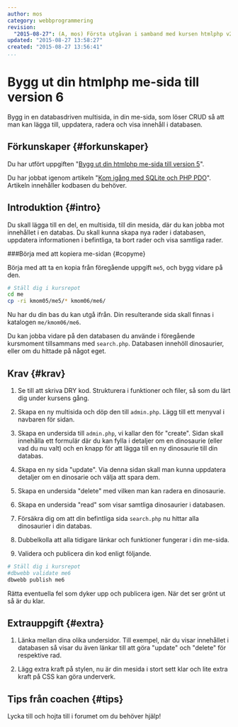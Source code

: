 ```yaml
---
author: mos
category: webbprogrammering
revision:
  "2015-08-27": (A, mos) Första utgåvan i samband med kursen htmlphp v2.
updated: "2015-08-27 13:58:27"
created: "2015-08-27 13:56:41"
...
```

Bygg ut din htmlphp me-sida till version 6
==================================

Bygg in en databasdriven multisida, in din me-sida, som löser CRUD så att man kan lägga till, uppdatera, radera och visa innehåll i databasen.

<!--more-->



Förkunskaper {#forkunskaper}
-----------------------

Du har utfört uppgiften "[Bygg ut din htmlphp me-sida till version 5](htmlphp/proj5)".

Du har jobbat igenom artikeln "[Kom igång med SQLite och PHP PDO](kunskap/kom-igang-med-sqlite-och-php-pdo)". Artikeln innehåller kodbasen du behöver.



Introduktion {#intro}
-----------------------

Du skall lägga till en del, en multisida, till din mesida, där du kan jobba mot innehållet i en databas. Du skall kunna skapa nya rader i databasen, uppdatera informationen i befintliga, ta bort rader och visa samtliga rader.



###Börja med att kopiera me-sidan {#copyme}

Börja med att ta en kopia från föregående uppgift `me5`, och bygg vidare på den.

```bash
# Ställ dig i kursrepot
cd me
cp -ri kmom05/me5/* kmom06/me6/
```

Nu har du din bas du kan utgå ifrån. Din resulterande sida skall finnas i katalogen `me/kmom06/me6`.

Du kan jobba vidare på den databasen du använde i föregående kursmoment tillsammans med `search.php`. Databasen innehöll dinosaurier, eller om du hittade på något eget.



Krav {#krav}
-----------------------

1. Se till att skriva DRY kod. Strukturera i funktioner och filer, så som du lärt dig under kursens gång.

1. Skapa en ny multisida och döp den till `admin.php`. Lägg till ett menyval i navbaren för sidan.

1. Skapa en undersida till `admin.php`, vi kallar den för "create". Sidan skall innehålla ett formulär där du kan fylla i detaljer om en dinosaurie (eller vad du nu valt) och en knapp för att lägga till en ny dinosaurie till din databas.

1. Skapa en ny sida "update". Via denna sidan skall man kunna uppdatera detaljer om en dinosarie och välja att spara dem.

1. Skapa en undersida "delete" med vilken man kan radera en dinosaurie.

1. Skapa en undersida "read" som visar samtliga dinosaurier i databasen.

1. Försäkra dig om att din befintliga sida `search.php` nu hittar alla dinosaurier i din databas.

1. Dubbelkolla att alla tidigare länkar och funktioner fungerar i din me-sida.

1. Validera och publicera din kod enligt följande.

```bash
# Ställ dig i kursrepot
#dbwebb validate me6
dbwebb publish me6
```

Rätta eventuella fel som dyker upp och publicera igen. När det ser grönt ut så är du klar. 



Extrauppgift {#extra}
-----------------------

1. Länka mellan dina olika undersidor. Till exempel, när du visar innehållet i databasen så visar du även länkar till att göra "update" och "delete" för respektive rad.

1. Lägg extra kraft på stylen, nu är din mesida i stort sett klar och lite extra kraft på CSS kan göra underverk.



Tips från coachen {#tips}
-----------------------



Lycka till och hojta till i forumet om du behöver hjälp!




